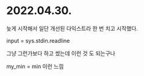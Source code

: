 # 2022.04.30.

늦게 시작해서 일단 개선된 다익스트라 한 번 치고 시작했다.

input = sys.stdin.readline

그냥 그런가보다 하고 썼는데 이런 것 도 되는구나

my_min = min 이런 느낌

